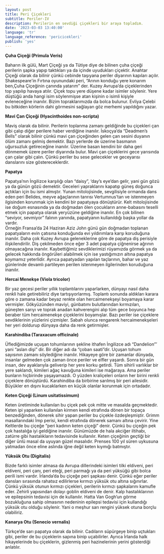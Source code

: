 ```yaml
---
layout: post
title: Peri Çiçekleri
subtitle: Periler-IV
description: Perilerin en sevdiği çiçekleri bir araya topladım.
date: '2023-03-03 13:40:00'
language: 'tr'
language_reference: 'pericicekleri'
publish: 'yes'
---
```

**Çuha Çiçeği (Primula Veris)**

Baharın ilk gülü, Mart Çiçeği ya da Tütiye diye de bilinen çuha çiçeği perilerin şapka yapıp taktıkları ya da içinde uyudukları çiçektir. Anahtar Çiçeği olarak da bilinir çünkü cebinde taşıyana periler diyarının kapıları açılır. Shakespeare'in Fırtına oyunundaki peri, “Arının konduğu yere konarım ben,Çuha Çiçeğinin çanında yatarım” der.
Kuzey Avrupa’da çiçeklerinden top yapılıp havaya atılır. Çiçek topu yere düşene kadar isimler söylenir. Yere düştüğü anda hangi isim söylenmişse atan kişinin o isimli kişiyle evleneceğine inanılır.
Bizim topraklarımızda da bolca bulunur. Evliya Çelebi bu bitkiden körlerin dahi görmesini sağlayan göz merhemi yapıldığını yazar.

**Mavi Çan Çiçeği (Hyacinthoides non-scripta)**

Maviş olarak da bilinir. Perilerin toplanma zamanı geldiğinde bu çiçekleri çan gibi çalıp diğer perilere haber verdiğine inanılır. İskoçya’da “Deadmen’s Bells” olarak bilinir çünkü mavi çan çiçeğinden gelen çan sesini duyanın ölüm zamanı gelmiş demektir. Bazı yerlerde de üzerine basmanın uğursuzluk getireceğine inanılır. Üzerine basan kendini bir daha geri dönmemek üzere periler diyarında bulur.
Mavi çan çiçeklerini gece yarısında çan çalar gibi çalın. Çünkü periler bu sese gelecekler ve geceyarısı danslarını size göstereceklerdir.

**Papatya**

Papatya’nın İngilizce karşılığı olan “daisy”, ‘day’s eye’dan gelir, yani gün gözü ya da günün gözü demektir. Geceleri yapraklarını kapatıp güneş doğunca açtıkları için bu ismi almıştır.
Yunan mitolojisinde, sevgilisiyle ormanda dans eden peri Belides, meyve ağaçlarının tanrısı Vertumnus’tan ve istenmeyen ilgisinden korunmak için kendini bir papatyaya dönüştürür. Kelt mitolojisinde ise doğum esnasında ya da doğmadan ölen çocukların anne-babasını teselli etmek için papatya olarak yeryüzüne geldiğine inanılır.
En çok bilinen “seviyor, sevmiyor” falının yanında, papatyanın kullanıldığı başka yollar da vardır.  
Örneğin Fransa’da 24 Haziran Aziz John günü gün doğmadan toplanan papatyaların evin çatısına konduğunda evi yıldırımlara karşı koruduğuna inanılır. Daha çok Kuzey Avrupa geleneklerine göre de papatya diş perisiyle ilişkilendirilir. Diş çekilmeden önce eğer 3 adet papatya çiğnenirse ağrının olmayacağına inanılır. Kaybettiğimiz sevdiklerimizi rüyamızda görmek ya da gelecek hakkında öngörüleri alabilmek için ise yastığımızın altına papatya koymamız yeterlidir.
Ayrıca papatyadan yapılan taçlarının, bahar ve yaz günlerinde devamlı partileyen perilen istenmeyen ilgilerinden koruduğuna inanılır.

**Hercai Menekşe (Viola tricolor)**

Bir yaz gecesi periler yıllık toplantılarını yaparlarken, dünyayı nasıl daha renkli hale getirebiliriz diye tartışıyorlarmış. Toplantı sonunda aldıkları karara göre o zamana kadar beyaz renkte olan hercaimenekşeyi boyamaya karar vermişler. Gökyüzünden maviyi, günbatımı bulutlarından kırmızıları, güneşten sarıyı ve toprak anadan kahverengini alıp tüm gece boyunca hep beraber tüm hercaimenekşe çiçeklerini boyamışlar. Bazı periler ise çiçeklere sevdiklerinin yüzlerini çizmişler. Sabah olunca rengarenk hercaimenekşeleri her yeri doldurup dünyaya daha da renk getirmişler.

**Karahindiba (Taraxacum officinale)**

Üflediğimizde uçuşan tohumlarının şekline ithafen İngilizce adı “Dandelion”’ yani “aslan dişi” dir. Bir diğer adı da “çoban saati”dir. Uçuşan tohum sayısının zamanı söylediğine inanılır.
Hikayeye göre bir zamanlar dünyada, insanlar gelmeden çok zaman önce periler ve elfler yaşardı. Sonra bir gün insan, dev ayaklarıyla geliverip her yere korku getirdi. Tüm sihirli varlıklar bir yere saklandı, kimileri ağaç kavuğuna kimileri ise mağaraya. Ama periler bunların hiçbirinde yaşayamazdı. O yüzden kraliçeleri onların her birini renkli çiçeklere dönüştürdü. Karahindiba da birbirine sarılmış bir peri ailesidir. Büyükler en dışını kucaklarken en küçük olanlar korunmak için ortadadır.

**Keten Çiçeği (Linum usitatissimum)**

Keten üretiminde kullanılan bu çiçek pek çok mitte ve masalda geçmektedir. Keten ipi yaparken kullanılan kirmen kendi etrafında dönen bir topaça benzediğinden, dönerek sihir yapan periler bu çiçekle özdeşleşmiştir. Grimm masallarındaki İmp perisi, kendi etrafında dönerek samanı altına çevirir.
Yine Keltlerde bu çiçeğe “peri kadının keten çiçeği” denir. Çünkü bu çiçeğin pek çok hastalığa iyi geldiğine inanılır. Günümüzde de hala akciğer iltihabı, zatürre gibi hastalıkların tedavisinde kullanılır.
Keten çiçeğinin geçtiği bir diğer ünlü masal da uyuyan güzel masalıdır. Prenses 100 yıl süren uykusuna yatmadan önce eline aslında iğne değil keten    kıymığı batmıştır.

**Yüksük Otu (Digitalis)**

Bizde farklı isimler almasa da Avrupa dillerindeki isimleri tilki eldiveni, peri eldiveni, peri çanı, peri eteği, peri parmağı ya da peri yüksüğü gibi bolca perili ismi vardır. İrlanda’da bu çiçeğe peri şapkası denir. Çünkü eğer periler dansları sırasında rahatsız edilirlerse kırmızı yüksük otu altına sığınırlar. Çünkü yüksük otunun kırmızı çiçekleri, perilerin kırmızı şapkalarını kamufle eder.
Zehirli yapısından dolayı goblin eldiveni de denir. Kalp hastalıklarının ve epilepsinin tedavisi için de kullanılır. Hatta Van Gogh’un görme bozukluğuna sahip olmasının nedeninin epilepsi tedavisi için kullandığı yüksük otu olduğu söylenir. Yani o meşhur sarı rengini yüksek otuna borçlu olabiliriz.

**Kanarya Otu (Senecio vernalis)**

Türkçe’de sarı papatya olarak da bilinir. Cadıların süpürgeye binip uçtukları gibi, periler de bu çiçeklerin sapına binip uçabilirler.
Ayrıca İrlanda halk hikayelerinde bu çiçeklerin, gizlenmiş peri hazinelerinin yerini gösterdiği anlatılır.
